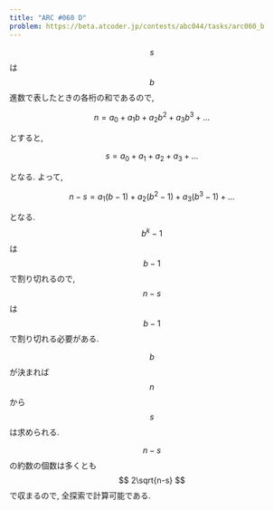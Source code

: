 ```yaml
---
title: "ARC #060 D"
problem: https://beta.atcoder.jp/contests/abc044/tasks/arc060_b
---
```

$$ s $$ は $$ b $$ 進数で表したときの各桁の和であるので,

$$
n = a_0 + a_1b + a_2b^2 + a_3b^3 + \dots
$$

とすると,

$$
s = a_0 + a_1 + a_2 + a_3 + \dots
$$

となる. よって,

$$
n-s = a_1(b-1) + a_2(b^2-1) + a_3(b^3-1) + \dots
$$

となる. $$ b^k-1 $$ は $$ b-1 $$ で割り切れるので, $$ n-s $$ は $$ b-1 $$ で割り切れる必要がある.

$$ b $$ が決まれば $$ n $$ から $$ s $$ は求められる.

$$ n-s $$ の約数の個数は多くとも $$ 2\sqrt{n-s} $$ で収まるので, 全探索で計算可能である.
